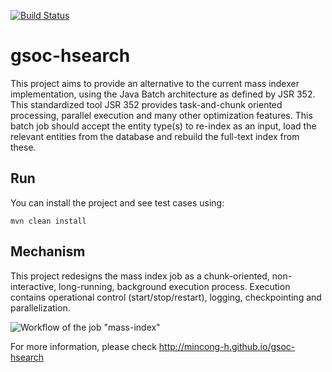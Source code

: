 [![Build Status][travis-img]][travis]

# gsoc-hsearch

This project aims to provide an alternative to the current mass indexer 
implementation, using the Java Batch architecture as defined by JSR 352. This 
standardized tool JSR 352 provides task-and-chunk oriented processing, parallel 
execution and many other optimization features. This batch job should accept 
the entity type(s) to re-index as an input, load the relevant entities from the 
database and rebuild the full-text index from these.


## Run

You can install the project and see test cases using:

    mvn clean install


## Mechanism

This project redesigns the mass index job as a chunk-oriented, non-interactive,
long-running, background execution process. Execution contains operational
control (start/stop/restart), logging, checkpointing and parallelization.

![Workflow of the job "mass-index"][1]

For more information, please check http://mincong-h.github.io/gsoc-hsearch

[1]: https://raw.githubusercontent.com/mincong-h/gsoc-hsearch/master/img/mass-index.png
[travis]: https://travis-ci.org/mincong-h/gsoc-hsearch
[travis-img]: https://travis-ci.org/mincong-h/gsoc-hsearch.svg?branch=master
